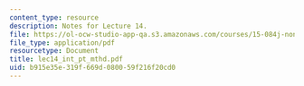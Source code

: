 ```yaml
---
content_type: resource
description: Notes for Lecture 14.
file: https://ol-ocw-studio-app-qa.s3.amazonaws.com/courses/15-084j-nonlinear-programming-spring-2004/b915e35e319f669d080059f216f20cd0_lec14_int_pt_mthd.pdf
file_type: application/pdf
resourcetype: Document
title: lec14_int_pt_mthd.pdf
uid: b915e35e-319f-669d-0800-59f216f20cd0
---
```

